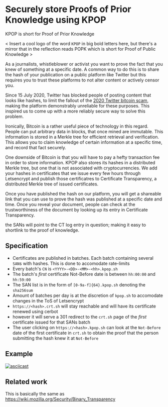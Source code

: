 # Securely store Proofs of Prior Knowledge using KPOP

KPOP is short for Proof of Prior Knowledge

< Insert a cool logo of the word `KPOP` in big bold letters here, but there's
a mirror that in the reflection reads POPK which is short for Proof of Public
Knowledge >


As a journalists, whistleblower or activist you want to prove the fact that
you knew of something at a specific date. A common way to do this is to share
the hash of your publication on a public platform like Twitter but this
requires you to trust these platforms to not alter content or actively censor
you.

Since 15 July 2020, Twitter has blocked people of posting content that looks
like hashes, to limit the fallout of the [2020 Twitter bitcoin
scam](https://en.wikipedia.org/wiki/2020_Twitter_bitcoin_scam), making the
platform demonstrably unreliable for these purposes. This inspired us to come
up with a more reliably secure way to solve this problem.

Ironically, Bitcoin is a rather useful piece of technology in this regard.
People can put arbitrary data in blocks, that once mined are immutable. This
information is stored in a Merkle tree for efficient retrieval and
verification. This allows you to claim knowledge of certain information at a
specific time, and record that fact securely.

One downside of Bitcoin is that you will have to pay a hefty transaction fee
in order to store information. KPOP also stores its hashes in a distributed
Merkle tree, but one that is not associated with cryptocurrencies. We add
your hashes in certificates that we issue every few hours through Letsencrypt
and publish those certificatres to Certificate Transparency, a distributed
Merkle tree of issued certificates.

Once you have published the hash on our platform, you will get a shareable
link that you can use to prove the hash was published at a specific date and
time. Once you reveal your document, people can check at the trustworthiness
of the document by looking up its entry in Certificate Transparency.

the SANs will point to the CT log entry in question; making it easy to
shortlink to the proof of knowledge.

## Specification

* Certificates are published in batches. Each batch containing several `SAN`s with hashes. This is done to accomodate rate-limits
* Every batch's `CN` is `<YYYY>-<DD>-<MM>-<hh>.kpop.sh`
* The batch's _first_ certificate Not-Before date is between   `hh:00:00` and `hh:59:00`
* The SAN list is in the form of `[0-9a-f]{64}.kpop.sh` denoting the `sha256sum`
* Amount of batches per day is at the discretion of `kpop.sh` to accomodate changes in the ToS of Letsencrypt
* `https://<hash>.crt.sh` will stay reachable and will have its certificate renewed using cerbot
* however it will serve a 301 redirect to the `crt.sh` page of the _first_ certificate issued for that SANs batch
* The user clicking on `https://<hash>.kpop.sh` can look at the `Not-Before` date of the first certificate in `crt.sh` to obtain the proof that the person
submitting the hash knew it at `Not-Before`


## Example


[![asciicast](https://asciinema.org/a/ubAYXKlXuBLkmzfqNkf9ID80j.svg)](https://asciinema.org/a/ubAYXKlXuBLkmzfqNkf9ID80j)



## Related work

This is basically the same as https://wiki.mozilla.org/Security/Binary_Transparency
